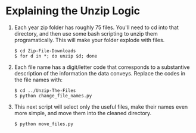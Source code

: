 # Explaining the Unzip Logic

1. Each year zip folder has roughly 75 files. You'll need to cd into that directory, and then use some bash scripting to unzip them programatically. This will make your folder explode with files.

	```
	$ cd Zip-File-Downloads
	$ for d in *; do unzip $d; done
	```

2. Each file name has a digit/letter code that corresponds to a substantive description of the information the data conveys. Replace the codes in the file names with:

	```
	$ cd ../Unzip-The-Files
	$ python change_file_names.py
	```

3. This next script will select only the useful files, make their names even more simple, and move them into the cleaned directory.

	```
	$ python move_files.py
	```